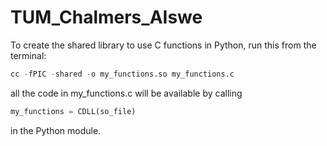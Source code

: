 # TUM_Chalmers_AIswe

To create the shared library to use C functions in Python, run this from the terminal:
```python
cc -fPIC -shared -o my_functions.so my_functions.c
```
all the code in my_functions.c will be available by calling
```python
my_functions = CDLL(so_file)
```
in the Python module.
